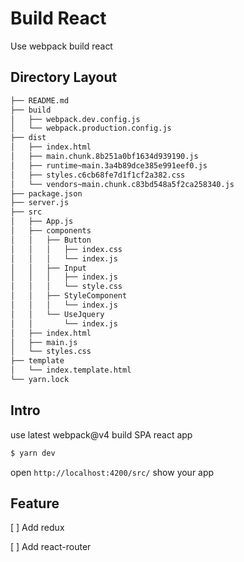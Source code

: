 # Build React

Use webpack build react

## Directory Layout

```sh
├── README.md
├── build
│   ├── webpack.dev.config.js
│   └── webpack.production.config.js
├── dist
│   ├── index.html
│   ├── main.chunk.8b251a0bf1634d939190.js
│   ├── runtime~main.3a4b89dce385e991eef0.js
│   ├── styles.c6cb68fe7d1f1cf2a382.css
│   └── vendors~main.chunk.c83bd548a5f2ca258340.js
├── package.json
├── server.js
├── src
│   ├── App.js
│   ├── components
│   │   ├── Button
│   │   │   ├── index.css
│   │   │   └── index.js
│   │   ├── Input
│   │   │   ├── index.js
│   │   │   └── style.css
│   │   ├── StyleComponent
│   │   │   └── index.js
│   │   └── UseJquery
│   │       └── index.js
│   ├── index.html
│   ├── main.js
│   └── styles.css
├── template
│   └── index.template.html
└── yarn.lock
```

## Intro

use latest webpack@v4 build SPA react app

```sh
$ yarn dev
```

open `http://localhost:4200/src/` show your app

## Feature

[ ] Add redux

[ ] Add react-router
